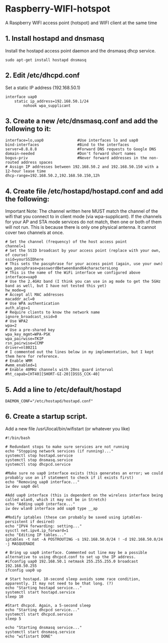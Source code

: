 # Raspberry-WIFI-hotspot
A Raspberry WIFI access point (hotspot) and WIFI client at the same time

## 1. Install hostapd and dnsmasq

Install the hostapd access point daemon and the dnsmasq dhcp service.
```
sudo apt-get install hostapd dnsmasq 
```
## 2. Edit /etc/dhcpd.conf

Set a static IP address (192.168.50.1)
```
interface uap0
	static ip_address=192.168.50.1/24
        nohook wpa_supplicant
```
## 3. Create a new /etc/dnsmasq.conf and add the following to it:
```
interface=lo,uap0               #Use interfaces lo and uap0
bind-interfaces                 #Bind to the interfaces
server=8.8.8.8                  #Forward DNS requests to Google DNS
domain-needed                   #Don't forward short names
bogus-priv                      #Never forward addresses in the non-routed address spaces
# Assign IP addresses between 192.168.50.2 and 192.168.50.150 with a 12-hour lease time
dhcp-range=192.168.50.2,192.168.50.150,12h
```
## 4. Create file /etc/hostapd/hostapd.conf and add the following:

Important Note: The channel written here MUST match the channel of the wifi that you connect to in client mode (via wpa-supplicant). If the channels for your AP and STA mode services do not match, then one or both of them will not run. This is because there is only one physical antenna. It cannot cover two channels at once.
```
# Set the channel (frequency) of the host access point
channel=1
# Set the SSID broadcast by your access point (replace with your own, of course)
ssid=yourSSIDhere
# This sets the passphrase for your access point (again, use your own)
wpa_passphrase=passwordBetween8and64charactersLong
# This is the name of the WiFi interface we configured above
interface=uap0
# Use the 2.4GHz band (I think you can use in ag mode to get the 5GHz band as well, but I have not tested this yet)
hw_mode=g
# Accept all MAC addresses
macaddr_acl=0
# Use WPA authentication
auth_algs=1
# Require clients to know the network name
ignore_broadcast_ssid=0
# Use WPA2
wpa=2
# Use a pre-shared key
wpa_key_mgmt=WPA-PSK
wpa_pairwise=TKIP
rsn_pairwise=CCMP
driver=nl80211
# I commented out the lines below in my implementation, but I kept them here for reference.
# Enable WMM
#wmm_enabled=1
# Enable 40MHz channels with 20ns guard interval
#ht_capab=[HT40][SHORT-GI-20][DSSS_CCK-40]
```
## 5. Add a line to /etc/default/hostapd
```
DAEMON_CONF="/etc/hostapd/hostapd.conf"
```
## 6. Create a startup script.

Add a new file /usrUlocal/bin/wifistart (or whatever you like)
```
#!/bin/bash

# Redundant stops to make sure services are not running
echo "Stopping network services (if running)..."
systemctl stop hostapd.service
systemctl stop dnsmasq.service
systemctl stop dhcpcd.service

#Make sure no uap0 interface exists (this generates an error; we could probably use an if statement to check if it exists first)
echo "Removing uap0 interface..."
iw dev uap0 del

#Add uap0 interface (this is dependent on the wireless interface being called wlan0, which it may not be in Stretch)
echo "Adding uap0 interface..."
iw dev wlan0 interface add uap0 type __ap

#Modify iptables (these can probably be saved using iptables-persistent if desired)
echo "IPV4 forwarding: setting..."
sysctl net.ipv4.ip_forward=1
echo "Editing IP tables..."
iptables -t nat -A POSTROUTING -s 192.168.50.0/24 ! -d 192.168.50.0/24 -j MASQUERADE

# Bring up uap0 interface. Commented out line may be a possible alternative to using dhcpcd.conf to set up the IP address.
#ifconfig uap0 192.168.50.1 netmask 255.255.255.0 broadcast 192.168.50.255
ifconfig uap0 up

# Start hostapd. 10-second sleep avoids some race condition, apparently. It may not need to be that long. (?) 
echo "Starting hostapd service..."
systemctl start hostapd.service
sleep 10

#Start dhcpcd. Again, a 5-second sleep
echo "Starting dhcpcd service..."
systemctl start dhcpcd.service
sleep 5

echo "Starting dnsmasq service..."
systemctl start dnsmasq.service
echo "wifistart DONE"
```
